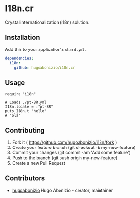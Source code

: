 # I18n.cr

Crystal internationalization (i18n) solution.


## Installation


Add this to your application's `shard.yml`:

```yaml
dependencies:
  i18n:
    github: hugoabonizio/i18n.cr
```


## Usage


```crystal
require "i18n"

# Loads ./pt-BR.yml
I18n.locale = :"pt-BR"
puts I18n.t "hello"
# "olá"
```


## Contributing

1. Fork it ( https://github.com/hugoabonizio/i18n/fork )
2. Create your feature branch (git checkout -b my-new-feature)
3. Commit your changes (git commit -am 'Add some feature')
4. Push to the branch (git push origin my-new-feature)
5. Create a new Pull Request

## Contributors

- [hugoabonizio](https://github.com/hugoabonizio) Hugo Abonizio - creator, maintainer
